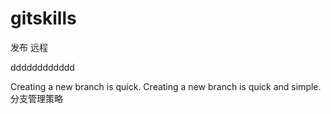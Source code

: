 ﻿# gitskills
发布 远程

dddddddddddd

Creating a new branch is quick.
Creating a new branch is quick and simple.
分支管理策略